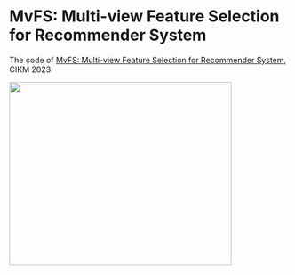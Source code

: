 # MvFS: Multi-view Feature Selection for Recommender System

The code of [MvFS: Multi-view Feature Selection for Recommender System](https://arxiv.org/abs/2309.02064), CIKM 2023

<img src="https://github.com/dudwns511/MvFS_CIKM23/assets/47957862/b74bd862-ae95-41ae-bf3c-eb4d12ad4d3a" width="400" height="330" />


